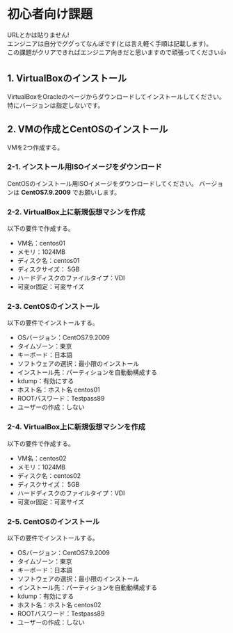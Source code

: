 # 初心者向け課題
URLとかは貼りません!  
エンジニアは自分でググってなんぼです(とは言え軽く手順は記載します)。  
この課題がクリアできればエンジニア向きだと思いますので頑張ってください:thumbsup:

## 1. VirtualBoxのインストール
VirtualBoxをOracleのページからダウンロードしてインストールしてください。
特にバージョンは指定しないです。

## 2. VMの作成とCentOSのインストール
VMを2つ作成する。

### 2-1. インストール用ISOイメージをダウンロード
CentOSのインストール用ISOイメージをダウンロードしてください。
バージョンは **CentOS7.9.2009** でお願いします。

### 2-2. VirtualBox上に新規仮想マシンを作成
以下の要件で作成する。
 - VM名：centos01
 - メモリ：1024MB
 - ディスク名：centos01
 - ディスクサイズ： 5GB
 - ハードディスクのファイルタイプ：VDI
 - 可変or固定：可変サイズ

### 2-3. CentOSのインストール
以下の要件でインストールする。
 - OSバージョン：CentOS7.9.2009
 - タイムゾーン：東京
 - キーボード：日本語
 - ソフトウェアの選択：最小限のインストール
 - インストール先：パーティションを自動動構成する
 - kdump：有効にする
 - ホスト名：ホスト名 centos01
 - ROOTパスワード：Testpass89
 - ユーザーの作成：しない

### 2-4. VirtualBox上に新規仮想マシンを作成
以下の要件で作成する。
 - VM名：centos02
 - メモリ：1024MB
 - ディスク名：centos02
 - ディスクサイズ： 5GB
 - ハードディスクのファイルタイプ：VDI
 - 可変or固定：可変サイズ

### 2-5. CentOSのインストール
以下の要件でインストールする。
 - OSバージョン：CentOS7.9.2009
 - タイムゾーン：東京
 - キーボード：日本語
 - ソフトウェアの選択：最小限のインストール
 - インストール先：パーティションを自動動構成する
 - kdump：有効にする
 - ホスト名：ホスト名 centos02
 - ROOTパスワード：Testpass89
 - ユーザーの作成：しない
